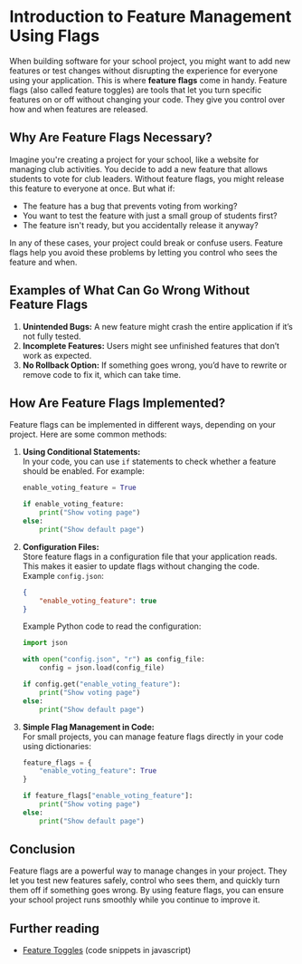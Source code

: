 # Introduction to Feature Management Using Flags

When building software for your school project, you might want to add new features or test changes without disrupting the experience for everyone using your application. This is where **feature flags** come in handy. Feature flags (also called feature toggles) are tools that let you turn specific features on or off without changing your code. They give you control over how and when features are released.

## Why Are Feature Flags Necessary?

Imagine you're creating a project for your school, like a website for managing club activities. You decide to add a new feature that allows students to vote for club leaders. Without feature flags, you might release this feature to everyone at once. But what if:

- The feature has a bug that prevents voting from working?
- You want to test the feature with just a small group of students first?
- The feature isn't ready, but you accidentally release it anyway?

In any of these cases, your project could break or confuse users. Feature flags help you avoid these problems by letting you control who sees the feature and when.

## Examples of What Can Go Wrong Without Feature Flags

1. **Unintended Bugs:** A new feature might crash the entire application if it’s not fully tested.
2. **Incomplete Features:** Users might see unfinished features that don’t work as expected.
3. **No Rollback Option:** If something goes wrong, you’d have to rewrite or remove code to fix it, which can take time.

## How Are Feature Flags Implemented?

Feature flags can be implemented in different ways, depending on your project. Here are some common methods:

1. **Using Conditional Statements:**  
    In your code, you can use `if` statements to check whether a feature should be enabled. For example:  
    ```python
    enable_voting_feature = True

    if enable_voting_feature:
        print("Show voting page")
    else:
        print("Show default page")
    ```

2. **Configuration Files:**  
    Store feature flags in a configuration file that your application reads. This makes it easier to update flags without changing the code.  
    Example `config.json`:  
    ```json
    {
        "enable_voting_feature": true
    }
    ```
    Example Python code to read the configuration:  
    ```python
    import json

    with open("config.json", "r") as config_file:
        config = json.load(config_file)

    if config.get("enable_voting_feature"):
        print("Show voting page")
    else:
        print("Show default page")
    ```

3. **Simple Flag Management in Code:**  
    For small projects, you can manage feature flags directly in your code using dictionaries:  
    ```python
    feature_flags = {
        "enable_voting_feature": True
    }

    if feature_flags["enable_voting_feature"]:
        print("Show voting page")
    else:
        print("Show default page")
    ```

## Conclusion

Feature flags are a powerful way to manage changes in your project. They let you test new features safely, control who sees them, and quickly turn them off if something goes wrong. By using feature flags, you can ensure your school project runs smoothly while you continue to improve it.  

## Further reading

- [Feature Toggles](https://martinfowler.com/articles/feature-toggles.html) (code snippets in javascript)
